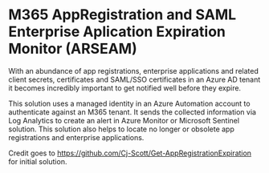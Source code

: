 # M365 AppRegistration and SAML Enterprise Aplication Expiration Monitor (ARSEAM)

With an abundance of app registrations, enterprise applications and related client secrets, certificates and SAML/SSO certificates in an Azure AD tenant it becomes incredibly important to get notified well before they expire.

This solution uses a managed identity in an Azure Automation account to authenticate against an M365 tenant. It sends the collected information via Log Analytics to create an alert in Azure Monitor or Microsoft Sentinel solution.
This solution also helps to locate no longer or obsolete app registrations and enterprise applications.

Credit goes to https://github.com/Cj-Scott/Get-AppRegistrationExpiration for initial solution.
